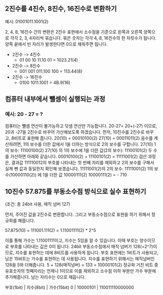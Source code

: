 ## 2진수를 4진수, 8진수, 16진수로 변환하기

예시: 01001011.1001(2)

2, 4, 8, 16진수 간의 변환은 2진수 표현에서 소수점을 기준으로 왼쪽과 오른쪽 양쪽으로 각각 2, 3, 4자리씩 묶습니다. 묶은 숫자는 각각 4, 8, 16진수의 한 자릿수가 됩니다. 양쪽 끝에서 빈 자리가 발생한다면 0으로 채워주면 됩니다.

- 2진수 -> 4진수
    - 01 00 10 11.10 01 = 1023.21(4)
- 2진수 -> 8진수
    - 001 001 011.100 100 = 113.44(8)
- 2진수 -> 16진수
    - 0100 1011.1001 = 4B.9(16)

## 컴퓨터 내부에서 뺄셈이 실행되는 과정

### 예시: 20 - 27 = ?

컴퓨터는 뺄셈 연산이 불가능하고 덧셈 연산만 가능합니다. 20-27=  20+(-27) 이므로, 20과 -27을 2진수로 바꾸어 가산해보도록 하겠습니다.
먼저, 10진수를 2진수로 바꾸고, 8비트로 표현해 줍니다.
20(10) = 00010100(2)
27(10) = 00011011(2)
음수를 계산하려면, 1의 보수를 더한 값에서 1을 더하는 방식으로 2의 보수를 구합니다. 
27(10) 1의 보수: 11100100(2)
27(10) 의 1의 보수에 1을 더한 값(2의 보수): 11100101(2)
두 수를 가산하면 아래와 같습니다.
00010100(2) + 11100101(2) = 11111001(2)
검산 과정은, 결과값 111110012의 부호를 나타내는 첫 번째 자리를 제외하고 2의 보수를 구해서 실제 뺀 값과 동일한지 확인해 보겠습니다.
11111001(2)의 2의 보수: 11111001(2) 1의 보수(10000110(2)) 에 1을 더한 값 10000111(2)
10000111(2) = - 710

## 10진수 57.875를 부동소수점 방식으로 실수 표현하기
(조건: 총 24bit 사용, 매직 넘버 127)

먼저, 주어진 값을 2진수로 변환합니다. 그리고 부동소수점으로 표현을 하기 위해서 정규화를 해줍니다.

57.875(10) = 111001.111(2) = 1.11001111(2) * 2^5

이를 통해 가수는 1.11001111이고, 지수는 5임을 알 수 있습니다. 이때 부호는 양수이므로 부호를 나타내는 값은 0이 됩니다.
24bit 부동소수점에서 매직 넘버가 128(=2^7)이므로, 지수를 표현하는 데에 8비트를 사용하게 됩니다. 부호 표현에는 1비트가 사용되고, 남은 15비트는 가수를 표현하는 데 사용됩니다.
지수를 표현하기 위해서는 매직넘버인 128을 5와 더해줍니다.
5 + 128(매직넘버) = 133 = 10000101(2)
정규화 거친 비트 중 유효숫자의 첫째자리는 언제나 1이므로 이를 제외하고 소수점 이하 부분만 가수 부분에 추가해줍니다. 남는 자리수는 0으로 채웁니다.

부호(1bit)  |   지수(8bit)  |	가수(15bit) 
0		   |    10000101    |   110011110000000 
